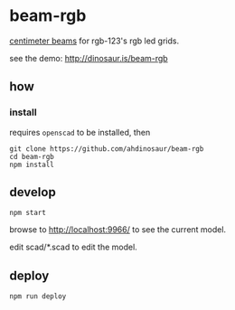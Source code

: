 # beam-rgb

[centimeter beams](http://gridbeamers.com/) for rgb-123's rgb led grids.

see the demo: <http://dinosaur.is/beam-rgb>

## how

### install

requires `openscad` to be installed, then

```
git clone https://github.com/ahdinosaur/beam-rgb
cd beam-rgb
npm install
```

## develop

```
npm start
```

browse to <http://localhost:9966/> to see the current model.

edit scad/*.scad to edit the model.

## deploy

```
npm run deploy
```
